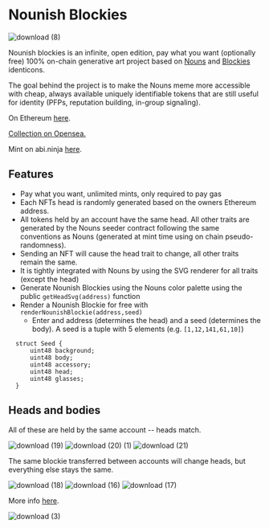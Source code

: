 # Nounish Blockies

![download (8)](https://user-images.githubusercontent.com/18372439/221368402-fb7840f1-10a5-4ccf-9dfa-6ba2447b7eb6.svg)

Nounish blockies is an infinite, open edition, pay what you want (optionally free) 100% on-chain generative art project based on [Nouns](https://nouns.wtf) and [Blockies](https://github.com/topics/blockies) identicons. 

The goal behind the project is to make the Nouns meme more accessible with cheap, always available uniquely identifiable tokens that are still useful for identity (PFPs, reputation building, in-group signaling).

On Ethereum [here](https://etherscan.io/address/0x76152c311630bbe2b472afe779f478b293cfaed3). 

[Collection on Opensea.](https://opensea.io/collection/nounishblockies)

Mint on abi.ninja [here](https://abi.ninja/0x76152c311630bBE2b472afE779f478B293CFAed3/mainnet?functions=mint).

## Features

- Pay what you want, unlimited mints, only required to pay gas
- Each NFTs head is randomly generated based on the owners Ethereum address.
- All tokens held by an account have the same head. All other traits are generated by the Nouns seeder contract following the same conventions as Nouns (generated at mint time using on chain pseudo-randomness).
- Sending an NFT will cause the head trait to change, all other traits remain the same.
- It is tightly integrated with Nouns by using the SVG renderer for all traits (except the head)
- Generate Nounish Blockies using the Nouns color palette using the public `getHeadSvg(address)` function
- Render a Nounish Blockie for free with `renderNounishBlockie(address,seed)`
  - Enter and address (determines the head) and a seed (determines the body). A seed is a tuple with 5 elements (e.g. `[1,12,141,61,10]`)

```solidity
  struct Seed {
      uint48 background;
      uint48 body;
      uint48 accessory;
      uint48 head;
      uint48 glasses;
  }
```

## Heads and bodies

All of these are held by the same account -- heads match.

![download (19)](https://github.com/critesjosh/nounish-blockies/assets/18372439/39e3f6d0-383a-45de-b40b-31fbe85ff998)
![download (20) (1)](https://github.com/critesjosh/nounish-blockies/assets/18372439/06be1079-2275-463f-93c2-42832d51c1d7)
![download (21)](https://github.com/critesjosh/nounish-blockies/assets/18372439/68f6b664-4693-428f-a62d-3f61237b8b42)

The same blockie transferred between accounts will change heads, but everything else stays the same.

![download (18)](https://github.com/critesjosh/nounish-blockies/assets/18372439/e434a5fb-55ae-4faa-8873-aade9870710c)
![download (16)](https://github.com/critesjosh/nounish-blockies/assets/18372439/d143c66a-f114-448d-928f-bc57d3054a9e)
![download (17)](https://github.com/critesjosh/nounish-blockies/assets/18372439/e62c2d16-d4e8-452d-8db0-72eb81a0e252)

More info [here](https://nounish-blockies.notion.site/Nounish-Blockies-fb646ffe79f5477e8adec93f0b978a69).

![download (3)](https://user-images.githubusercontent.com/18372439/221368148-9eb3a246-019b-421c-b503-e531f0c0cfcf.svg)

